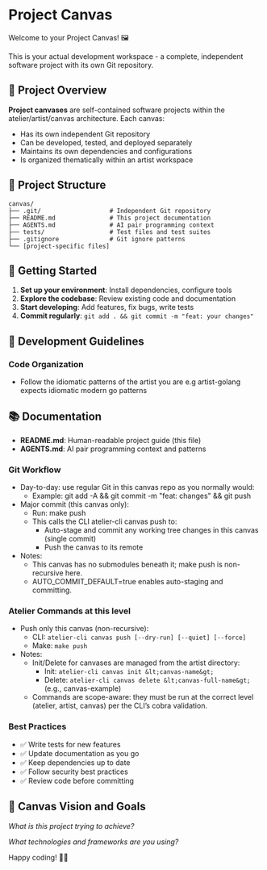# Project Canvas

Welcome to your Project Canvas! 🖼️

This is your actual development workspace - a complete, independent software project with its own Git repository.

## 🎯 Project Overview

**Project canvases** are self-contained software projects within the atelier/artist/canvas architecture. Each canvas:
- Has its own independent Git repository
- Can be developed, tested, and deployed separately
- Maintains its own dependencies and configurations
- Is organized thematically within an artist workspace

## 📁 Project Structure

```
canvas/
├── .git/                   # Independent Git repository
├── README.md               # This project documentation
├── AGENTS.md               # AI pair programming context
├── tests/                  # Test files and test suites
├── .gitignore              # Git ignore patterns
└── [project-specific files]
```

## 🚀 Getting Started

1. **Set up your environment**: Install dependencies, configure tools
2. **Explore the codebase**: Review existing code and documentation
3. **Start developing**: Add features, fix bugs, write tests
4. **Commit regularly**: `git add . && git commit -m "feat: your changes"`

## 🔧 Development Guidelines

### Code Organization
- Follow the idiomatic patterns of the artist you are e.g artist-golang expects idiomatic modern go patterns 

## 📚 Documentation

- **README.md**: Human-readable project guide (this file)
- **AGENTS.md**: AI pair programming context and patterns

### Git Workflow

- Day-to-day: use regular Git in this canvas repo as you normally would:
  - Example: git add -A && git commit -m "feat: changes" && git push
- Major commit (this canvas only):
  - Run: make push
  - This calls the CLI atelier-cli canvas push to:
    - Auto-stage and commit any working tree changes in this canvas (single commit)
    - Push the canvas to its remote
- Notes:
  - This canvas has no submodules beneath it; make push is non-recursive here.
  - AUTO_COMMIT_DEFAULT=true enables auto-staging and committing.

### Atelier Commands at this level
- Push only this canvas (non-recursive):
  - CLI: `atelier-cli canvas push [--dry-run] [--quiet] [--force]`
  - Make: `make push`
- Notes:
  - Init/Delete for canvases are managed from the artist directory:
    - Init: `atelier-cli canvas init &lt;canvas-name&gt;`
    - Delete: `atelier-cli canvas delete &lt;canvas-full-name&gt;` (e.g., canvas-example)
  - Commands are scope-aware: they must be run at the correct level (atelier, artist, canvas) per the CLI’s cobra validation.

### Best Practices
- ✅ Write tests for new features
- ✅ Update documentation as you go
- ✅ Keep dependencies up to date
- ✅ Follow security best practices
- ✅ Review code before committing

## 🎯 Canvas Vision and Goals

*What is this project trying to achieve?*

*What technologies and frameworks are you using?*

Happy coding! 🚀✨